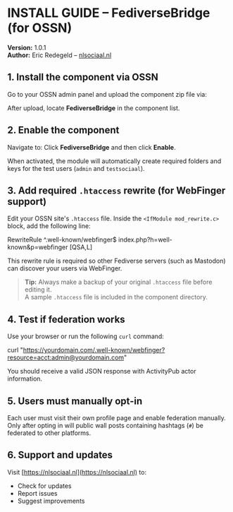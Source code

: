 # INSTALL GUIDE – FediverseBridge (for OSSN)

**Version:** 1.0.1  
**Author:** Eric Redegeld – [nlsociaal.nl](https://nlsociaal.nl)

## 1. Install the component via OSSN

Go to your OSSN admin panel and upload the component zip file via:


After upload, locate **FediverseBridge** in the component list.

## 2. Enable the component

Navigate to:
Click **FediverseBridge** and then click **Enable**.

When activated, the module will automatically create required folders and keys for the test users (`admin` and `testsociaal`).

## 3. Add required `.htaccess` rewrite (for WebFinger support)

Edit your OSSN site's `.htaccess` file. Inside the `<IfModule mod_rewrite.c>` block, add the following line:

RewriteRule ^.well-known/webfinger$ index.php?h=well-known&p=webfinger [QSA,L]

This rewrite rule is required so other Fediverse servers (such as Mastodon) can discover your users via WebFinger.

> **Tip:** Always make a backup of your original `.htaccess` file before editing it.  
> A sample `.htaccess` file is included in the component directory.

## 4. Test if federation works

Use your browser or run the following `curl` command:

curl "https://yourdomain.com/.well-known/webfinger?resource=acct:admin@yourdomain.com"

You should receive a valid JSON response with ActivityPub actor information.

## 5. Users must manually opt-in

Each user must visit their own profile page and enable federation manually.  
Only after opting in will public wall posts containing hashtags (`#`) be federated to other platforms.

## 6. Support and updates

Visit [https://nlsociaal.nl](https://nlsociaal.nl) to:
- Check for updates
- Report issues
- Suggest improvements
